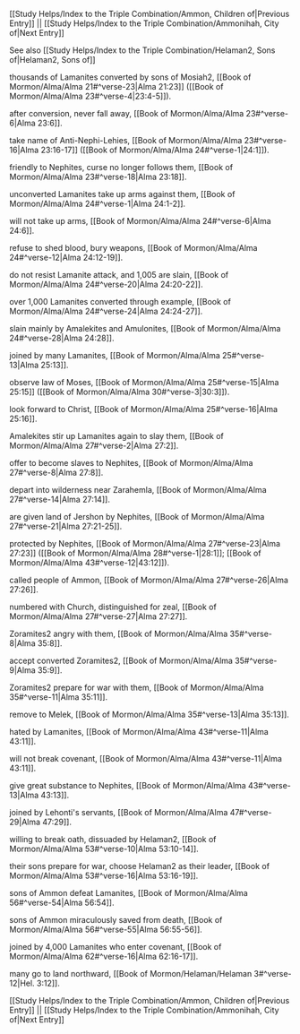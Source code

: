 [[Study Helps/Index to the Triple Combination/Ammon, Children of|Previous Entry]]  ||  [[Study Helps/Index to the Triple Combination/Ammonihah, City of|Next Entry]]

 See also [[Study Helps/Index to the Triple Combination/Helaman2, Sons of|Helaman2, Sons of]]

 thousands of Lamanites converted by sons of Mosiah2, [[Book of Mormon/Alma/Alma 21#^verse-23|Alma 21:23]] ([[Book of Mormon/Alma/Alma 23#^verse-4|23:4-5]]).

 after conversion, never fall away, [[Book of Mormon/Alma/Alma 23#^verse-6|Alma 23:6]].

 take name of Anti-Nephi-Lehies, [[Book of Mormon/Alma/Alma 23#^verse-16|Alma 23:16-17]] ([[Book of Mormon/Alma/Alma 24#^verse-1|24:1]]).

 friendly to Nephites, curse no longer follows them, [[Book of Mormon/Alma/Alma 23#^verse-18|Alma 23:18]].

 unconverted Lamanites take up arms against them, [[Book of Mormon/Alma/Alma 24#^verse-1|Alma 24:1-2]].

 will not take up arms, [[Book of Mormon/Alma/Alma 24#^verse-6|Alma 24:6]].

 refuse to shed blood, bury weapons, [[Book of Mormon/Alma/Alma 24#^verse-12|Alma 24:12-19]].

 do not resist Lamanite attack, and 1,005 are slain, [[Book of Mormon/Alma/Alma 24#^verse-20|Alma 24:20-22]].

 over 1,000 Lamanites converted through example, [[Book of Mormon/Alma/Alma 24#^verse-24|Alma 24:24-27]].

 slain mainly by Amalekites and Amulonites, [[Book of Mormon/Alma/Alma 24#^verse-28|Alma 24:28]].

 joined by many Lamanites, [[Book of Mormon/Alma/Alma 25#^verse-13|Alma 25:13]].

 observe law of Moses, [[Book of Mormon/Alma/Alma 25#^verse-15|Alma 25:15]] ([[Book of Mormon/Alma/Alma 30#^verse-3|30:3]]).

 look forward to Christ, [[Book of Mormon/Alma/Alma 25#^verse-16|Alma 25:16]].

 Amalekites stir up Lamanites again to slay them, [[Book of Mormon/Alma/Alma 27#^verse-2|Alma 27:2]].

 offer to become slaves to Nephites, [[Book of Mormon/Alma/Alma 27#^verse-8|Alma 27:8]].

 depart into wilderness near Zarahemla, [[Book of Mormon/Alma/Alma 27#^verse-14|Alma 27:14]].

 are given land of Jershon by Nephites, [[Book of Mormon/Alma/Alma 27#^verse-21|Alma 27:21-25]].

 protected by Nephites, [[Book of Mormon/Alma/Alma 27#^verse-23|Alma 27:23]] ([[Book of Mormon/Alma/Alma 28#^verse-1|28:1]]; [[Book of Mormon/Alma/Alma 43#^verse-12|43:12]]).

 called people of Ammon, [[Book of Mormon/Alma/Alma 27#^verse-26|Alma 27:26]].

 numbered with Church, distinguished for zeal, [[Book of Mormon/Alma/Alma 27#^verse-27|Alma 27:27]].

 Zoramites2 angry with them, [[Book of Mormon/Alma/Alma 35#^verse-8|Alma 35:8]].

 accept converted Zoramites2, [[Book of Mormon/Alma/Alma 35#^verse-9|Alma 35:9]].

 Zoramites2 prepare for war with them, [[Book of Mormon/Alma/Alma 35#^verse-11|Alma 35:11]].

 remove to Melek, [[Book of Mormon/Alma/Alma 35#^verse-13|Alma 35:13]].

 hated by Lamanites, [[Book of Mormon/Alma/Alma 43#^verse-11|Alma 43:11]].

 will not break covenant, [[Book of Mormon/Alma/Alma 43#^verse-11|Alma 43:11]].

 give great substance to Nephites, [[Book of Mormon/Alma/Alma 43#^verse-13|Alma 43:13]].

 joined by Lehonti's servants, [[Book of Mormon/Alma/Alma 47#^verse-29|Alma 47:29]].

 willing to break oath, dissuaded by Helaman2, [[Book of Mormon/Alma/Alma 53#^verse-10|Alma 53:10-14]].

 their sons prepare for war, choose Helaman2 as their leader, [[Book of Mormon/Alma/Alma 53#^verse-16|Alma 53:16-19]].

 sons of Ammon defeat Lamanites, [[Book of Mormon/Alma/Alma 56#^verse-54|Alma 56:54]].

 sons of Ammon miraculously saved from death, [[Book of Mormon/Alma/Alma 56#^verse-55|Alma 56:55-56]].

 joined by 4,000 Lamanites who enter covenant, [[Book of Mormon/Alma/Alma 62#^verse-16|Alma 62:16-17]].

 many go to land northward, [[Book of Mormon/Helaman/Helaman 3#^verse-12|Hel. 3:12]].

[[Study Helps/Index to the Triple Combination/Ammon, Children of|Previous Entry]]  ||  [[Study Helps/Index to the Triple Combination/Ammonihah, City of|Next Entry]]